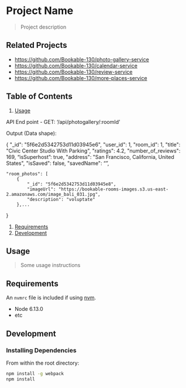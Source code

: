 # Project Name

> Project description

## Related Projects

  - https://github.com/Bookable-130/photo-gallery-service
  - https://github.com/Bookable-130/calendar-service
  - https://github.com/Bookable-130/review-service
  - https://github.com/Bookable-130/more-places-service

## Table of Contents

1. [Usage](#Usage)

API End point - GET: ‘/api/photogallery/:roomId’

Output (Data shape):

{
    "_id": "5f6e2d5342753d11d03945e6",
    "user_id": 1,
    "room_id": 1,
    "title": "Civic Center Studio With Parking",
    "ratings": 4.2,
    "number_of_reviews": 169,
    “isSuperhost”: true,
    "address": "San Francisco, California, United States",
    "isSaved": false,
    "savedName": “”,

    "room_photos": [
        {
            "_id": "5f6e2d5342753d11d03945e8",
            "imageUrl": "https://bookable-rooms-images.s3.us-east-2.amazonaws.com/image_bali_031.jpg",
            "description": "voluptate"
        },...
}

1. [Requirements](#requirements)
1. [Development](#development)

## Usage

> Some usage instructions

## Requirements

An `nvmrc` file is included if using [nvm](https://github.com/creationix/nvm).

- Node 6.13.0
- etc

## Development

### Installing Dependencies

From within the root directory:

```sh
npm install -g webpack
npm install
```

